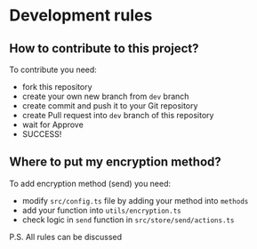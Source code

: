 # Development rules

## How to contribute to this project?

To contribute you need:

-   fork this repository
-   create your own new branch from `dev` branch
-   create commit and push it to your Git repository
-   create Pull request into `dev` branch of this repository
-   wait for Approve
-   SUCCESS!

## Where to put my encryption method?

To add encryption method (send) you need:

-   modify `src/config.ts` file by adding your method into `methods`
-   add your function into `utils/encryption.ts`
-   check logic in `send` function in `src/store/send/actions.ts`

P.S. All rules can be discussed
